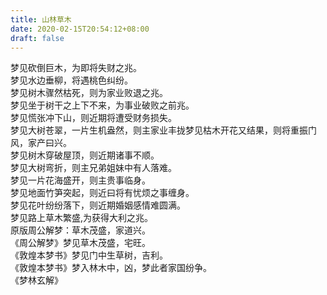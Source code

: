 ```yaml
---
title: 山林草木
date: 2020-02-15T20:54:12+08:00
draft: false
---
```


梦见砍倒巨木，为即将失财之兆。<br>
梦见水边垂柳，将遇桃色纠纷。<br>
梦见树木骤然枯死，则为家业败退之兆。<br>
梦见坐于树干之上下不来，为事业破败之前兆。<br>
梦见慌张冲下山，则近期将遭受财务损失。<br>
梦见大树苍翠，一片生机盎然，则主家业丰拢梦见枯木开花又结果，则将重振门风，家产曰兴。<br>
梦见树木穿破屋顶，则近期诸事不顺。<br>
梦见大树弯折，则主兄弟姐妹中有人落难。<br>
梦见一片花海盛开，则主贵事临身。<br>
梦见地面竹笋突起，则近曰将有忧烦之事缠身。<br>
梦见花叶纷纷落下，则近期婚姻感情难圆满。<br>
梦见路上草木繁盛,为获得大利之兆。<br>
原版周公解梦：草木茂盛，家道兴。<br>
《周公解梦》梦见草木茂盛，宅旺。<br>
《敦煌本梦书》梦见门中生草树，吉利。<br>
《敦煌本梦书》梦入林木中，凶，梦此者家国纷争。<br>
《梦林玄解》